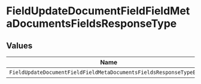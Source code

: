 # FieldUpdateDocumentFieldFieldMetaDocumentsFieldsResponseType


## Values

| Name                                                                | Value                                                               |
| ------------------------------------------------------------------- | ------------------------------------------------------------------- |
| `FieldUpdateDocumentFieldFieldMetaDocumentsFieldsResponseTypeEmail` | email                                                               |